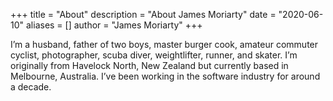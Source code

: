 +++
title = "About"
description = "About James Moriarty"
date = "2020-06-10"
aliases = []
author = "James Moriarty"
+++

I’m a husband, father of two boys, master burger cook, amateur commuter cyclist, photographer, scuba diver, weightlifter, runner, and skater. I’m originally from Havelock North, New Zealand but currently based in Melbourne, Australia. I’ve been working in the software industry for around a decade.

<style>
.Loading {
  animation: spin 2s linear infinite;
  position: block;
  border: 16px solid #f3f3f3; /* Light grey */
  border-top: 16px solid #444; /* Blue */
  border-radius: 50%;
  width: 5vh;
  height: 5vh;
}

.Feed {
  margin: auto;
}

.Feed a {
  display: inline-block;
  margin: 0.5% 1%;
  width: 23%;
  line-height: 0;
}

.Feed a img {
  animation: fadein 3s;
  width: 100%;
  margin: 0;
}

@keyframes spin {
  0% {
    transform: rotate(0deg);
  }
  100% {
    transform: rotate(360deg);
  }
}

@keyframes fadein {
  from {
    opacity: 0;
  }
  to {
    opacity: 1;
  }
}
</style>

<div id="root"></div>
<script type="text/javascript" src="//www.jamesmoriarty.xyz/react-instagram-authless-feed/static/js/main.e72c7403.js"></script>
